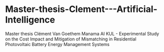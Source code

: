 # Master-thesis-Clement---Artificial-Intelligence
Master thesis Clément Van Goethem Manama AI KUL  - Experimental Study on the Cost Impact and Mitigation of Mismatching in Residential Photovoltaic Battery Energy Management Systems
